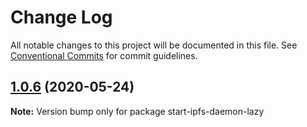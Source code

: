 # Change Log

All notable changes to this project will be documented in this file.
See [Conventional Commits](https://conventionalcommits.org) for commit guidelines.

## [1.0.6](https://github.com/bluelovers/ws-ipfs/compare/start-ipfs-daemon-lazy@1.0.5...start-ipfs-daemon-lazy@1.0.6) (2020-05-24)

**Note:** Version bump only for package start-ipfs-daemon-lazy
